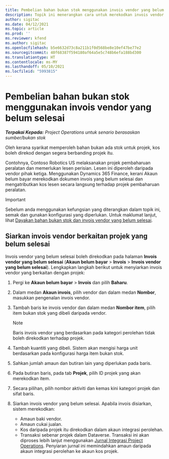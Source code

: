 ```yaml
---
title: Pembelian bahan bukan stok menggunakan invois vendor yang belum selesai
description: Topik ini menerangkan cara untuk merekodkan invois vendor yang belum selesai.
author: sigitac
ms.date: 04/12/2021
ms.topic: article
ms.prod: ''
ms.reviewer: kfend
ms.author: sigitac
ms.openlocfilehash: b5e6632d73c8a211b1f0d568be8e10ef47be77e2
ms.sourcegitcommit: 40f68387f594180af64a5e5c748b6efa188bd300
ms.translationtype: HT
ms.contentlocale: ms-MY
ms.lasthandoff: 05/10/2021
ms.locfileid: "5993815"
---
```

# <a name="purchase-non-stocked-materials-using-a-pending-vendor-invoice"></a>Pembelian bahan bukan stok menggunakan invois vendor yang belum selesai

_**Terpakai Kepada:** Project Operations untuk senario berasaskan sumber/bukan stok_

Oleh kerana syarikat memperoleh bahan bukan ada stok untuk projek, kos boleh direkod dengan segera berbanding projek itu. 

Contohnya, Contoso Robotics US melaksanakan projek pembaharuan peralatan dan memerlukan lesen perisian. Lesen ini diperoleh daripada vendor pihak ketiga.  Menggunakan Dynamics 365 Finance, kerani Akaun belum bayar merekodkan dokumen invois yang belum selesai dan mengatributkan kos lesen secara langsung terhadap projek pembaharuan peralatan. 

> [!IMPORTANT]
> Sebelum anda menggunakan kefungsian yang diterangkan dalam topik ini, semak dan gunakan konfigurasi yang diperlukan. Untuk maklumat lanjut, lihat [Dayakan bahan bukan stok dan invois vendor yang belum selesai](configure-materials-nonstocked.md). 

## <a name="post-a-project-related-pending-vendor-invoice"></a>Siarkan invois vendor berkaitan projek yang belum selesai 

Invois vendor yang belum selesai boleh direkodkan pada halaman **Invois vendor yang belum selesai** (**Akaun belum bayar** > **Invois** > **Invois vendor yang belum selesai**). Lengkapkan langkah berikut untuk menyiarkan invois vendor yang berkaitan dengan projek:

1. Pergi ke **Akaun belum bayar** > **Invois** dan pilih **Baharu**. 
2. Dalam medan **Akaun invois**, pilih vendor dan dalam medan **Nombor**, masukkan pengenalan invois vendor.
3. Tambah baris ke invois vendor dan dalam medan **Nombor item**, pilih item bukan stok yang dibeli daripada vendor. 

    > [!NOTE]
    > Baris invois vendor yang berdasarkan pada kategori perolehan tidak boleh direkodkan terhadap projek. 
    
5. Tambah kuantiti yang dibeli. Sistem akan mengisi harga unit berdasarkan pada konfigurasi harga item bukan stok. 
6. Sahkan jumlah amaun dan butiran lain yang diperlukan pada baris.
7. Pada butiran baris, pada tab **Projek**, pilih ID projek yang akan merekodkan item.
8. Secara pilihan, pilih nombor aktiviti dan kemas kini kategori projek dan sifat baris.
9. Siarkan invois vendor yang belum selesai. Apabila invois disiarkan, sistem merekodkan:
    
    - Amaun baki vendor.
    - Amaun cukai jualan.
    - Kos daripada projek itu direkodkan dalam akaun integrasi perolehan.
    - Transaksi sebenar projek dalam Dataverse. Transaksi ini akan diproses lebih lanjut menggunakan [Jurnal Integrasi Project Operations](../project-accounting/project-operations-integration-journal.md). Penyiaran jurnal ini memindahkan amaun daripada akaun integrasi perolehan ke akaun kos projek.

